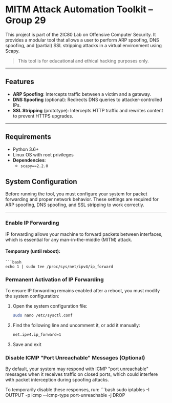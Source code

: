 # MITM Attack Automation Toolkit – Group 29

This project is part of the 2IC80 Lab on Offensive Computer Security. It provides a modular tool that allows a user to perform ARP spoofing, DNS spoofing, and (partial) SSL stripping attacks in a virtual environment using Scapy.

> This tool is for educational and ethical hacking purposes only.

---

## Features

- **ARP Spoofing**: Intercepts traffic between a victim and a gateway.
- **DNS Spoofing** (optional): Redirects DNS queries to attacker-controlled IPs.
- **SSL Stripping** (prototype): Intercepts HTTP traffic and rewrites content to prevent HTTPS upgrades.

---

## Requirements

- Python 3.6+
- Linux OS with root privileges
- **Dependencies**:
  - `scapy==2.2.0`

## System Configuration

Before running the tool, you must configure your system for packet forwarding and proper network behavior. These settings are required for ARP spoofing, DNS spoofing, and SSL stripping to work correctly.

---

### Enable IP Forwarding

IP forwarding allows your machine to forward packets between interfaces, which is essential for any man-in-the-middle (MITM) attack.

#### Temporary (until reboot):
    ```bash
    echo 1 | sudo tee /proc/sys/net/ipv4/ip_forward

### Permanent Activation of IP Forwarding

To ensure IP forwarding remains enabled after a reboot, you must modify the system configuration:

1. Open the system configuration file:
   ```bash
   sudo nano /etc/sysctl.conf

2. Find the following line and uncomment it, or add it manually:
    ```bash
    net.ipv4.ip_forward=1

3. Save and exit

### Disable ICMP "Port Unreachable" Messages (Optional)

By default, your system may respond with ICMP "port unreachable" messages when it receives traffic on closed ports, which could interfere with packet interception during spoofing attacks.

To temporarily disable these responses, run:
    ```bash
    sudo iptables -I OUTPUT -p icmp --icmp-type port-unreachable -j DROP
